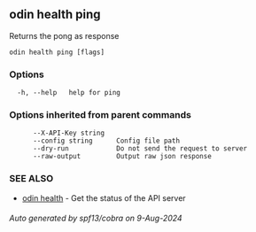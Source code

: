 ## odin health ping

Returns the pong as response

```
odin health ping [flags]
```

### Options

```
  -h, --help   help for ping
```

### Options inherited from parent commands

```
      --X-API-Key string   
      --config string      Config file path
      --dry-run            Do not send the request to server
      --raw-output         Output raw json response
```

### SEE ALSO

* [odin health](odin_health.md)	 - Get the status of the API server

###### Auto generated by spf13/cobra on 9-Aug-2024
